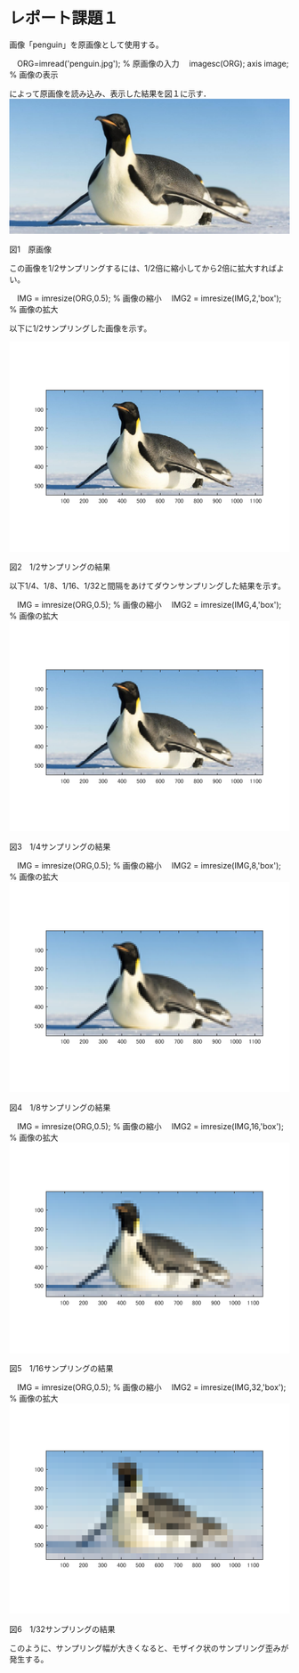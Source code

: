# レポート課題１

画像「penguin」を原画像として使用する。

　ORG=imread('penguin.jpg'); % 原画像の入力
　imagesc(ORG); axis image; % 画像の表示

によって原画像を読み込み、表示した結果を図１に示す．
![原画像](https://github.com/broccoly009/kadai/blob/master/image/penguin.jpg)

図1　原画像


この画像を1/2サンプリングするには、1/2倍に縮小してから2倍に拡大すればよい。

　IMG = imresize(ORG,0.5); % 画像の縮小
　IMG2 = imresize(IMG,2,'box'); % 画像の拡大

以下に1/2サンプリングした画像を示す。

![原画像](https://github.com/broccoly009/kadai/blob/master/image/kadai1-1.png)

図2　1/2サンプリングの結果


以下1/4、1/8、1/16、1/32と間隔をあけてダウンサンプリングした結果を示す。

　IMG = imresize(ORG,0.5); % 画像の縮小
　IMG2 = imresize(IMG,4,'box'); % 画像の拡大
![原画像](https://github.com/broccoly009/kadai/blob/master/image/kadai1-2.png)

図3　1/4サンプリングの結果

　IMG = imresize(ORG,0.5); % 画像の縮小
　IMG2 = imresize(IMG,8,'box'); % 画像の拡大
![原画像](https://github.com/broccoly009/kadai/blob/master/image/kadai1-3.png)

図4　1/8サンプリングの結果

　IMG = imresize(ORG,0.5); % 画像の縮小
　IMG2 = imresize(IMG,16,'box'); % 画像の拡大
![原画像](https://github.com/broccoly009/kadai/blob/master/image/kadai1-4.png)

図5　1/16サンプリングの結果

　IMG = imresize(ORG,0.5); % 画像の縮小
　IMG2 = imresize(IMG,32,'box'); % 画像の拡大
![原画像](https://github.com/broccoly009/kadai/blob/master/image/kadai1-5.png)

図6　1/32サンプリングの結果


このように、サンプリング幅が大きくなると、モザイク状のサンプリング歪みが発生する。



